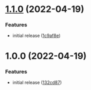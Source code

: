 # [1.1.0](https://github.com/snyk-partners/snyk-monitor-eks-blueprints-addon/compare/v1.0.0...v1.1.0) (2022-04-19)


### Features

* initial release ([1c9af8e](https://github.com/snyk-partners/snyk-monitor-eks-blueprints-addon/commit/1c9af8ea7b310008a7cad4b213ad900a77302bcf))

# 1.0.0 (2022-04-19)


### Features

* initial release ([132cd87](https://github.com/snyk-partners/snyk-monitor-eks-blueprints-addon/commit/132cd874538794a8329656600ee313b760646bac))
